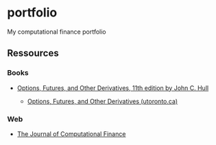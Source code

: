 # portfolio

My computational finance portfolio

## Ressources

### Books

* [Options, Futures, and Other Derivatives, 11th edition by John C. Hull](https://www.pearson.com/en-us/subject-catalog/p/options-futures-and-other-derivatives/P200000005938/9780136939917)

  * [Options, Futures, and Other Derivatives (utoronto.ca)](http://www-2.rotman.utoronto.ca/~hull/ofod/)

### Web

* [The Journal of Computational Finance](https://www.risk.net/journal-of-computational-finance)
